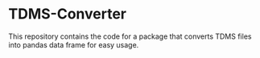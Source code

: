 # TDMS-Converter
This repository contains the code for a package that converts TDMS files into pandas data frame for easy usage.
